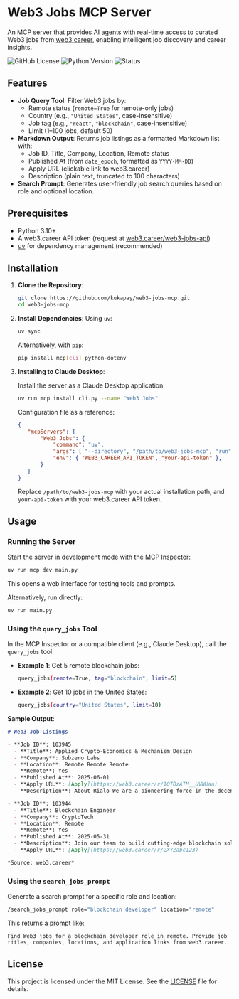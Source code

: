 # Web3 Jobs MCP Server

An MCP server that provides AI agents with real-time access to curated Web3 jobs from [web3.career](https://web3.career/), enabling intelligent job discovery and career insights.

![GitHub License](https://img.shields.io/github/license/kukapay/web3-jobs-mcp)
![Python Version](https://img.shields.io/badge/python-3.10+-blue)
![Status](https://img.shields.io/badge/status-active-brightgreen.svg)


## Features

- **Job Query Tool**: Filter Web3 jobs by:
  - Remote status (`remote=True` for remote-only jobs)
  - Country (e.g., `"United States"`, case-insensitive)
  - Job tag (e.g., `"react"`, `"blockchain"`, case-insensitive)
  - Limit (1–100 jobs, default 50)
- **Markdown Output**: Returns job listings as a formatted Markdown list with:
  - Job ID, Title, Company, Location, Remote status
  - Published At (from `date_epoch`, formatted as `YYYY-MM-DD`)
  - Apply URL (clickable link to web3.career)
  - Description (plain text, truncated to 100 characters)
- **Search Prompt**: Generates user-friendly job search queries based on role and optional location.

## Prerequisites

- Python 3.10+
- A web3.career API token (request at [web3.career/web3-jobs-api](https://web3.career/web3-jobs-api))
- [uv](https://github.com/astral-sh/uv) for dependency management (recommended)

## Installation

1. **Clone the Repository**:
   ```bash
   git clone https://github.com/kukapay/web3-jobs-mcp.git
   cd web3-jobs-mcp
   ```

2. **Install Dependencies**:
   Using `uv`:
   ```bash
   uv sync
   ```
   Alternatively, with `pip`:
   ```bash
   pip install mcp[cli] python-dotenv
   ```
   
3. **Installing to Claude Desktop**:

    Install the server as a Claude Desktop application:
    ```bash
    uv run mcp install cli.py --name "Web3 Jobs"
    ```

    Configuration file as a reference:

    ```json
    {
       "mcpServers": {
           "Web3 Jobs": {
               "command": "uv",
               "args": [ "--directory", "/path/to/web3-jobs-mcp", "run", "main.py" ],
               "env": { "WEB3_CAREER_API_TOKEN", "your-api-token" },  
           }
       }
    }
    ```
    Replace `/path/to/web3-jobs-mcp` with your actual installation path, and `your-api-token` with your web3.career API token.
    
## Usage

### Running the Server

Start the server in development mode with the MCP Inspector:
```bash
uv run mcp dev main.py
```
This opens a web interface for testing tools and prompts.

Alternatively, run directly:
```bash
uv run main.py
```

### Using the `query_jobs` Tool

In the MCP Inspector or a compatible client (e.g., Claude Desktop), call the `query_jobs` tool:

- **Example 1**: Get 5 remote blockchain jobs:
  ```bash
  query_jobs(remote=True, tag="blockchain", limit=5)
  ```

- **Example 2**: Get 10 jobs in the United States:
  ```bash
  query_jobs(country="United States", limit=10)
  ```

**Sample Output**:
```markdown
# Web3 Job Listings

- **Job ID**: 103945
  - **Title**: Applied Crypto-Economics & Mechanism Design
  - **Company**: Subzero Labs
  - **Location**: Remote Remote Remote
  - **Remote**: Yes
  - **Published At**: 2025-06-01
  - **Apply URL**: [Apply](https://web3.career/r/1QTOzATM__UVWHaa)
  - **Description**: About Rialo We are a pioneering force in the decentralized finance (DeFi) space...

- **Job ID**: 103944
  - **Title**: Blockchain Engineer
  - **Company**: CryptoTech
  - **Location**: Remote
  - **Remote**: Yes
  - **Published At**: 2025-05-31
  - **Description**: Join our team to build cutting-edge blockchain solutions for global clients...
  - **Apply URL**: [Apply](https://web3.career/r/2XYZabc123)

*Source: web3.career*
```

### Using the `search_jobs_prompt`

Generate a search prompt for a specific role and location:
```bash
/search_jobs_prompt role="blockchain developer" location="remote"
```
This returns a prompt like:
```
Find Web3 jobs for a blockchain developer role in remote. Provide job titles, companies, locations, and application links from web3.career.
```

## License

This project is licensed under the MIT License. See the [LICENSE](LICENSE) file for details.

